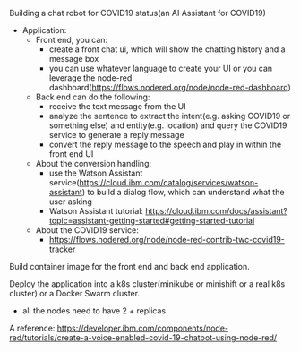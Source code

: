 Building a chat robot for COVID19 status(an AI Assistant for COVID19)
- Application:
  - Front end, you can:
    - create a front chat ui, which will show the chatting history and a message box
    - you can use whatever language to create your UI or you can leverage the node-red dashboard(https://flows.nodered.org/node/node-red-dashboard)
  - Back end can do the following:
    - receive the text message from the UI
    - analyze the sentence to extract the intent(e.g. asking COVID19 or something else) and entity(e.g. location) and query the COVID19 service to generate a reply message
    - convert the reply message to the speech and play in within the front end UI
  - About the conversion handling:
    - use the Watson Assistant service(https://cloud.ibm.com/catalog/services/watson-assistant) to build a dialog flow, which can understand what the user asking
    - Watson Assistant tutorial: https://cloud.ibm.com/docs/assistant?topic=assistant-getting-started#getting-started-tutorial
  - About the COVID19 service:
    - https://flows.nodered.org/node/node-red-contrib-twc-covid19-tracker

Build container image for the front end and back end application.

Deploy the application into a k8s cluster(minikube or minishift or a real k8s cluster) or a Docker Swarm cluster.
- all the nodes need to have 2 + replicas

A reference:
https://developer.ibm.com/components/node-red/tutorials/create-a-voice-enabled-covid-19-chatbot-using-node-red/